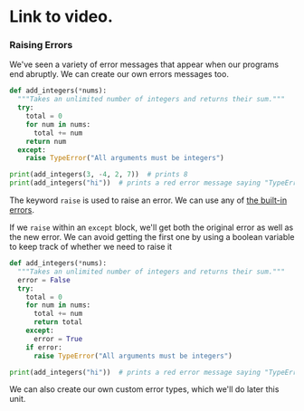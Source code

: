 # Link to video.
### Raising Errors

We've seen a variety of error messages that appear when our programs end abruptly. We can create our own errors messages too.

```python
def add_integers(*nums):
  """Takes an unlimited number of integers and returns their sum."""
  try:
    total = 0
    for num in nums:
      total += num
    return num
  except:
    raise TypeError("All arguments must be integers")

print(add_integers(3, -4, 2, 7))  # prints 8
print(add_integers("hi"))  # prints a red error message saying "TypeError: All arguments must be integers"
```

The keyword `raise` is used to raise an error. We can use any of [the built-in errors](https://docs.python.org/3/library/exceptions.html).

If we `raise` within an `except` block, we'll get both the original error as well as the new error. We can avoid getting the first one by using a boolean variable to keep track of whether we need to raise it

```python
def add_integers(*nums):
  """Takes an unlimited number of integers and returns their sum."""
  error = False
  try:
    total = 0
    for num in nums:
      total += num
      return total
    except:
      error = True
    if error:
      raise TypeError("All arguments must be integers")

print(add_integers("hi"))  # prints a red error message saying "TypeError: All arguments must be integers."
```  

We can also create our own custom error types, which we'll do later this unit.
